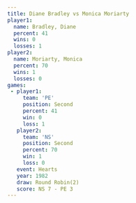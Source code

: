 ```yaml
---
title: Diane Bradley vs Monica Moriarty
player1:                
  name: Bradley, Diane  
  percent: 41           
  wins: 0               
  losses: 1             
player2:                
  name: Moriarty, Monica
  percent: 70           
  wins: 1               
  losses: 0             
games:
 - player1:          
     team: 'PE'      
     position: Second
     percent: 41     
     win: 0          
     loss: 1         
   player2:          
     team: 'NS'      
     position: Second
     percent: 70     
     win: 1          
     loss: 0         
   event: Hearts       
   year: 1982          
   draw: Round Robin(2)
   score: NS 7 - PE 3  
---
```

